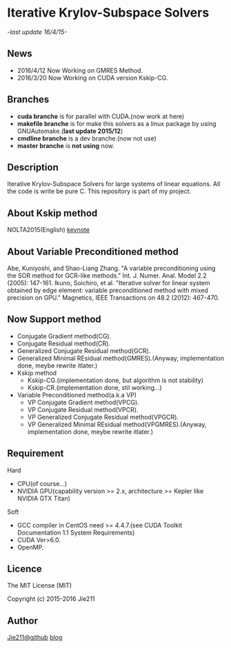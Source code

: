 Iterative Krylov-Subspace Solvers
====
*-last update 16/4/15-*
## News
* 2016/4/12 Now Working on GMRES Method.
* 2016/3/20 Now Working on CUDA version Kskip-CG.

## Branches
* **cuda branche** is for parallel with CUDA.(now work at here)
* **makefile branche** is for make this solvers as a linux package by using GNUAutomake.(**last update 2015/12**)
* **cmdline branche** is a dev branche.(now not use)
* **master branche** is **not using** now.


## Description
Iterative Krylov-Subspace Solvers for large systems of linear equations. 
All the code is write be pure C.
This repository is part of my project.

## About Kskip method
NOLTA2015(English) [keynote](https://www.dropbox.com/s/ni0gt1m93izdhem/NOLTA2015_12_3.key?dl=0)
## About Variable Preconditioned method
Abe, Kuniyoshi, and Shao-Liang Zhang. "A variable preconditioning using the SOR method for GCR-like methods." Int. J. Numer. Anal. Model 2.2 (2005): 147-161.
Ikuno, Soichiro, et al. "Iterative solver for linear system obtained by edge element: variable preconditioned method with mixed precision on GPU." Magnetics, IEEE Transactions on 48.2 (2012): 467-470.

## Now Support method
* Conjugate Gradient method(CG).
* Conjugate Residual method(CR).
* Generalized Conjugate Residual method(GCR).
* Generalized Minimal REsidual method(GMRES).(Anyway, implementation done, meybe rewrite itlater.)
* Kskip method
	- Kskip-CG.(implementation done, but algorithm is not stability)
	- Kskip-CR.(implementation done, stil working...)
* Variable Preconditioned method(a.k.a VP)
	- VP Conjugate Gradient method(VPCG).
	- VP Conjugate Residual method(VPCR).
	- VP Generalized Conjugate Residual method(VPGCR).
  - VP Generalized Minimal REsidual method(VPGMRES).(Anyway, implementation done, meybe rewrite itlater.)

## Requirement
Hard
* CPU(of course...)
* NVIDIA GPU(capability version >= 2.x, architecture >= Kepler like NVIDIA GTX Titan)

Soft
* GCC compiler in CentOS need >= 4.4.7.(see CUDA Toolkit Documentation 1.1 System Requirements)
* CUDA Ver>6.0.
* OpenMP.

## Licence
The MIT License (MIT)

Copyright (c) 2015-2016 Jie211
## Author
[Jie211@github](https://github.com/Jie211)
[blog](https://www.jie211.me)
